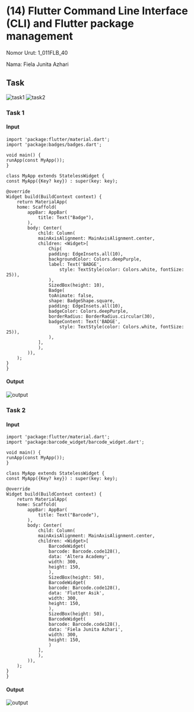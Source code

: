 # (14) Flutter Command Line Interface (CLI) and Flutter package management
Nomor Urut: 1_011FLB_40

Nama: Fiela Junita Azhari

## Task
![task1](../screenshots/soal%20task1.png)
![task2](../screenshots/soal%20task2.png)
### Task 1
#### Input
    import 'package:flutter/material.dart';
    import 'package:badges/badges.dart';

    void main() {
    runApp(const MyApp());
    }

    class MyApp extends StatelessWidget {
    const MyApp({Key? key}) : super(key: key);

    @override
    Widget build(BuildContext context) {
        return MaterialApp(
        home: Scaffold(
            appBar: AppBar(
                title: Text("Badge"),
            ),
            body: Center(
                child: Column(
                mainAxisAlignment: MainAxisAlignment.center,
                children: <Widget>[
                    Chip(
                    padding: EdgeInsets.all(10),
                    backgroundColor: Colors.deepPurple,
                    label: Text('BADGE',
                        style: TextStyle(color: Colors.white, fontSize: 25)),
                    ),
                    SizedBox(height: 10),
                    Badge(
                    toAnimate: false,
                    shape: BadgeShape.square,
                    padding: EdgeInsets.all(10),
                    badgeColor: Colors.deepPurple,
                    borderRadius: BorderRadius.circular(30),
                    badgeContent: Text('BADGE',
                        style: TextStyle(color: Colors.white, fontSize: 25)),
                    ),
                ],
                ),
            )),
        );
    }
    }
#### Output
![output](../screenshots/task1.png)

### Task 2
#### Input
    import 'package:flutter/material.dart';
    import 'package:barcode_widget/barcode_widget.dart';

    void main() {
    runApp(const MyApp());
    }

    class MyApp extends StatelessWidget {
    const MyApp({Key? key}) : super(key: key);

    @override
    Widget build(BuildContext context) {
        return MaterialApp(
        home: Scaffold(
            appBar: AppBar(
                title: Text("Barcode"),
            ),
            body: Center(
                child: Column(
                mainAxisAlignment: MainAxisAlignment.center,
                children: <Widget>[
                    BarcodeWidget(
                    barcode: Barcode.code128(),
                    data: 'Altera Academy',
                    width: 300,
                    height: 150,
                    ),
                    SizedBox(height: 50),
                    BarcodeWidget(
                    barcode: Barcode.code128(),
                    data: 'Flutter Asik',
                    width: 300,
                    height: 150,
                    ),
                    SizedBox(height: 50),
                    BarcodeWidget(
                    barcode: Barcode.code128(),
                    data: 'Fiela Junita Azhari',
                    width: 300,
                    height: 150,
                    )
                ],
                ),
            )),
        );
    }
    }

#### Output
![output](../screenshots/task2.png)